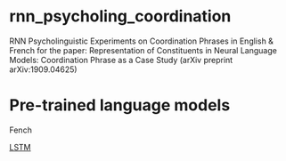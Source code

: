 # rnn_psycholing_coordination
RNN Psycholinguistic Experiments on Coordination Phrases in English &amp; French for the paper: Representation of Constituents in Neural Language Models: Coordination Phrase as a Case Study (arXiv preprint arXiv:1909.04625)

# Pre-trained language models
Fench 

[LSTM](https://drive.google.com/drive/folders/19xUZ83f9qcI1PVBdnEv-e6BscWXz_33F) 

